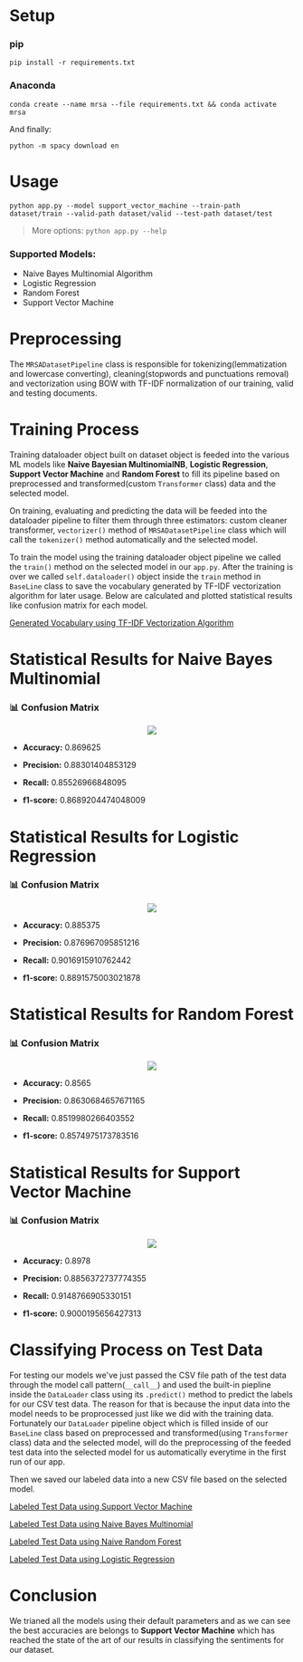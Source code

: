 # Setup

### pip
```pip install -r requirements.txt```

### Anaconda

```conda create --name mrsa --file requirements.txt && conda activate mrsa```

And finally:

```python -m spacy download en```

# Usage

```python app.py --model support_vector_machine --train-path dataset/train --valid-path dataset/valid --test-path dataset/test```

> More options: ```python app.py --help```

### Supported Models:

* Naive Bayes Multinomial Algorithm
* Logistic Regression 
* Random Forest
* Support Vector Machine

# Preprocessing

The `MRSADatasetPipeline` class is responsible for tokenizing(lemmatization and lowercase converting), cleaning(stopwords and punctuations removal) and vectorization using BOW with TF-IDF normalization of our training, valid and testing documents.

# Training Process

Training dataloader object built on dataset object is feeded into the various ML models like **Naive Bayesian MultinomialNB**, **Logistic Regression**, **Support Vector Machine** and **Random Forest** to fill its pipeline based on preprocessed and transformed(custom `Transformer` class) data and the selected model.

On training, evaluating and predicting the data will be feeded into the dataloader pipeline to filter them through three estimators: custom cleaner transformer, `vectorizer()` method of `MRSADatasetPipeline` class which will call the `tokenizer()` method automatically and the selected model.

To train the model using the training dataloader object pipeline we called the `train()` method on the selected model in our `app.py`. After the training is over we called `self.dataloader()` object inside the `train` method in `BaseLine` class to save the vocabulary generated by TF-IDF vectorization algorithm for later usage. Below are calculated and plotted statistical results like confusion matrix for each model.

[Generated Vocabulary using TF-IDF Vectorization Algorithm](https://github.com/wildonion/mrsa/tree/main/utils/vocabulary)

# Statistical Results for Naive Bayes Multinomial

### 📊 Confusion Matrix
<p align="center">
    <img src="https://github.com/wildonion/mrsa/blob/main/utils/cmat/MultinomialNB.png">
</p>

* **Accuracy:**  0.869625

* **Precision:** 0.88301404853129

* **Recall:** 0.85526966848095

* **f1-score:** 0.8689204474048009

# Statistical Results for Logistic Regression

### 📊 Confusion Matrix
<p align="center">
    <img src="https://github.com/wildonion/mrsa/blob/main/utils/cmat/LogisticRegression.png">
</p>

* **Accuracy:**  0.885375

* **Precision:** 0.876967095851216

* **Recall:** 0.9016915910762442

* **f1-score:** 0.8891575003021878

# Statistical Results for Random Forest

### 📊 Confusion Matrix
<p align="center">
    <img src="https://github.com/wildonion/mrsa/blob/main/utils/cmat/RandomForestClassifier.png">
</p>

* **Accuracy:** 0.8565

* **Precision:** 0.8630684657671165

* **Recall:** 0.8519980266403552

* **f1-score:** 0.8574975173783516

# Statistical Results for Support Vector Machine

### 📊 Confusion Matrix
<p align="center">
    <img src="https://github.com/wildonion/mrsa/blob/main/utils/cmat/SVC.png">
</p>

* **Accuracy:** 0.8978

* **Precision:** 0.8856372737774355

* **Recall:** 0.9148766905330151

* **f1-score:** 0.9000195656427313

# Classifying Process on Test Data

For testing our models we've just passed the CSV file path of the test data through the model call pattern(`__call__`) and used the built-in piepline inside the `DataLoader` class using its `.predict()` method to predict the labels for our CSV test data. The reason for that is because the input data into the model needs to be proprocessed just like we did with the training data. Fortunately our `DataLoader` pipeline object which is filled inside of our `BaseLine` class based on preprocessed and transformed(using `Transformer` class) data and the selected model, will do the preprocessing of the feeded test data into the selected model for us automatically everytime in the first run of our app.

Then we saved our labeled data into a new CSV file based on the selected model.

[Labeled Test Data using Support Vector Machine](https://github.com/wildonion/mrsa/blob/main/utils/labeled/SVC.csv)

[Labeled Test Data using Naive Bayes Multinomial](https://github.com/wildonion/mrsa/blob/main/utils/labeled/MultinomialNB.csv)

[Labeled Test Data using Naive Random Forest](https://github.com/wildonion/mrsa/blob/main/utils/labeled/RandomForestClassifier.csv)

[Labeled Test Data using Logistic Regression](https://github.com/wildonion/mrsa/blob/main/utils/labeled/LogisticRegression.csv)

# Conclusion

We trianed all the models using their default parameters and as we can see the best accuracies are belongs to **Support Vector Machine** which has reached the state of the art of our results in classifying the sentiments for our dataset.
